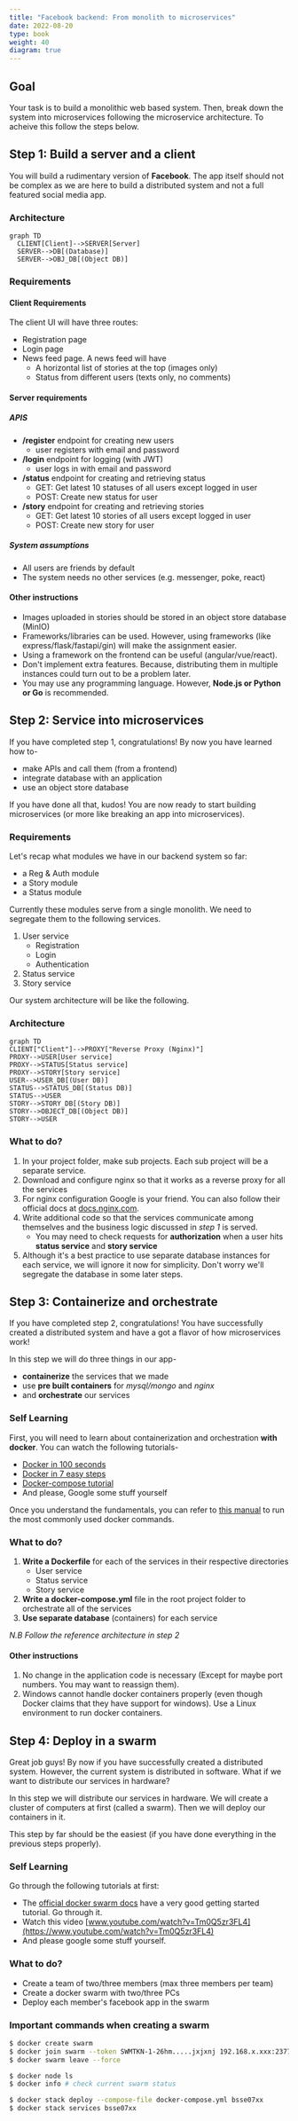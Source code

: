 ```yaml
---
title: "Facebook backend: From monolith to microservices"
date: 2022-08-20
type: book
weight: 40
diagram: true
---
```


## Goal

Your task is to build a monolithic web based system. Then, break down the system into microservices following the microservice architecture. To acheive this follow the steps below.

## Step 1: Build a server and a client

You will build a rudimentary version of **Facebook**. The app itself should not be complex as we are here to build a distributed system and not a full featured social media app.

### Architecture

```mermaid
graph TD
  CLIENT[Client]-->SERVER[Server]
  SERVER-->DB[(Database)]
  SERVER-->OBJ_DB[(Object DB)]
```

### Requirements

#### Client Requirements

The client UI will have three routes:
- Registration page
- Login page
- News feed page. A news feed will have
    - A horizontal list of stories at the top (images only)
    - Status from different users (texts only, no comments)

#### Server requirements

##### APIS

- **/register** endpoint for creating new users
    - user registers with email and password
- **/login** endpoint for logging (with JWT)
    - user logs in with email and password
- **/status** endpoint for creating and retrieving status
    - GET: Get latest 10 statuses of all users except logged in user
    - POST: Create new status for user
- **/story** endpoint for creating and retrieving stories
    - GET: Get latest 10 stories of all users except logged in user
    - POST: Create new story for user

##### System assumptions

- All users are friends by default
- The system needs no other services (e.g. messenger, poke, react)

#### Other instructions
- Images uploaded in stories should be stored in an object store database (MinIO)
- Frameworks/libraries can be used. However, using frameworks (like express/flask/fastapi/gin) will make the assignment easier.
- Using a framework on the frontend can be useful (angular/vue/react).
- Don't implement extra features. Because, distributing them in multiple instances could turn out to be a problem later.
- You may use any programming language. However, **Node.js or Python or Go** is recommended.

## Step 2: Service into microservices

If you have completed step 1, congratulations! By now you have learned how to-
* make APIs and call them (from a frontend)
* integrate database with an application
* use an object store database

If you have done all that, kudos! You are now ready to start building microservices (or more like breaking an app into microservices).

### Requirements

Let's recap what modules we have in our backend system so far:
* a Reg & Auth module
* a Story module
* a Status module

Currently these modules serve from a single monolith. We need to segregate them to the following services.

1. User service
    - Registration
    - Login
    - Authentication
1. Status service
1. Story service

Our system architecture will be like the following.

### Architecture

```mermaid
graph TD
CLIENT["Client"]-->PROXY["Reverse Proxy (Nginx)"]
PROXY-->USER[User service]
PROXY-->STATUS[Status service]
PROXY-->STORY[Story service]
USER-->USER_DB[(User DB)]
STATUS-->STATUS_DB[(Status DB)]
STATUS-->USER
STORY-->STORY_DB[(Story DB)]
STORY-->OBJECT_DB[(Object DB)]
STORY-->USER
```

### What to do?
1. In your project folder, make sub projects. Each sub project will be a separate service.
1. Download and configure nginx so that it works as a reverse proxy for all the services
1. For nginx configuration Google is your friend. You can also follow their official docs at [docs.nginx.com](https://docs.nginx.com/nginx/admin-guide/basic-functionality/managing-configuration-files/).
1. Write additional code so that the services communicate among themselves and the business logic discussed in _step 1_ is served.
    - You may need to check requests for **authorization** when a user hits **status service** and **story service**
1. Although it's a best practice to use separate database instances for each service, we will ignore it now for simplicity. Don't worry we'll segregate the database in some later steps.


## Step 3: Containerize and orchestrate

If you have completed step 2, congratulations! You have successfully created a distributed system and have a got a flavor of how microservices work!

In this step we will do three things in our app-
- **containerize** the services that we made
- use **pre built containers** for _mysql/mongo_ and _nginx_
- and **orchestrate** our services

### Self Learning

First, you will need to learn about containerization and orchestration **with docker**. You can watch the following tutorials-
- [Docker in 100 seconds](https://www.youtube.com/watch?v=Gjnup-PuquQ) 
- [Docker in 7 easy steps](https://www.youtube.com/watch?v=gAkwW2tuIqE)
- [Docker-compose tutorial](https://www.youtube.com/watch?v=MVIcrmeV_6c)
- And please, Google some stuff yourself

Once you understand the fundamentals, you can refer to [this manual](https://rafed.github.io/devra/posts/docker/useful-docker-commands/) to run the most commonly used docker commands.

<!-- Additionally, check out [this repo](https://github.com/rafed/nginx-flask-docker) for a demo web app that's load balanced, containerized and orchestrated with docker. -->

### What to do?
1. **Write a Dockerfile** for each of the services in their respective directories
    * User service
    * Status service
    * Story service
1. **Write a docker-compose.yml** file in the root project folder to orchestrate all of the services
1. **Use separate database** (containers) for each service

_N.B Follow the reference architecture in step 2_

#### Other instructions
1. No change in the application code is necessary (Except for maybe port numbers. You may want to reassign them).
1. Windows cannot handle docker containers properly (even though Docker claims that they have support for windows). Use a Linux environment to run docker containers.

## Step 4: Deploy in a swarm

Great job guys! By now if you have successfully created a distributed system. However, the current system is distributed in software. What if we want to distribute our services in hardware?

In this step we will distribute our services in hardware. We will create a cluster of computers at first (called a swarm). Then we will deploy our containers in it.

This step by far should be the easiest (if you have done everything in the previous steps properly).

### Self Learning

Go through the following tutorials at first:
* The [official docker swarm docs](https://docs.docker.com/engine/swarm/swarm-tutorial/) have a very good getting started tutorial. Go through it.
* Watch this video [www.youtube.com/watch?v=Tm0Q5zr3FL4](https://www.youtube.com/watch?v=Tm0Q5zr3FL4)
* And please google some stuff yourself.

### What to do?
* Create a team of two/three members (max three members per team)
* Create a docker swarm with two/three PCs
* Deploy each member's facebook app in the swarm

### Important commands when creating a swarm

```bash
$ docker create swarm 
$ docker join swarm --token SWMTKN-1-26hm.....jxjxnj 192.168.x.xxx:2377
$ docker swarm leave --force

$ docker node ls
$ docker info # check current swarm status

$ docker stack deploy --compose-file docker-compose.yml bsse07xx
$ docker stack services bsse07xx
```